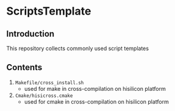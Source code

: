 # ScriptsTemplate

## Introduction

This repository collects commonly used script templates

## Contents

1. `Makefile/cross_install.sh`
    - used for make in cross-compilation on hisilicon platform
2. `Cmake/hisicross.cmake`
    - used for cmake in cross-compilation on hisilicon platform
